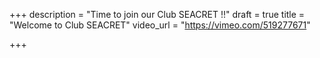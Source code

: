 +++
description = "Time to join our Club SEACRET !!"
draft = true
title = "Welcome to Club SEACRET"
video_url = "https://vimeo.com/519277671"

+++
